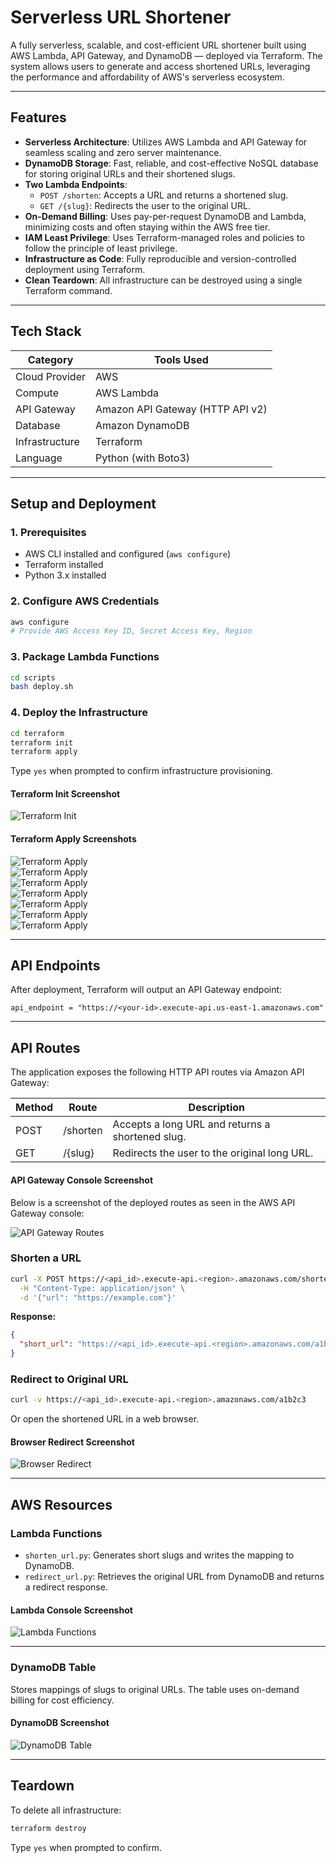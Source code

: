 # Serverless URL Shortener

A fully serverless, scalable, and cost-efficient URL shortener built using AWS Lambda, API Gateway, and DynamoDB — deployed via Terraform. The system allows users to generate and access shortened URLs, leveraging the performance and affordability of AWS's serverless ecosystem.

---

## Features

- **Serverless Architecture**: Utilizes AWS Lambda and API Gateway for seamless scaling and zero server maintenance.
- **DynamoDB Storage**: Fast, reliable, and cost-effective NoSQL database for storing original URLs and their shortened slugs.
- **Two Lambda Endpoints**:
  - `POST /shorten`: Accepts a URL and returns a shortened slug.
  - `GET /{slug}`: Redirects the user to the original URL.
- **On-Demand Billing**: Uses pay-per-request DynamoDB and Lambda, minimizing costs and often staying within the AWS free tier.
- **IAM Least Privilege**: Uses Terraform-managed roles and policies to follow the principle of least privilege.
- **Infrastructure as Code**: Fully reproducible and version-controlled deployment using Terraform.
- **Clean Teardown**: All infrastructure can be destroyed using a single Terraform command.

---

## Tech Stack

| Category       | Tools Used                      |
|----------------|----------------------------------|
| Cloud Provider | AWS                              |
| Compute        | AWS Lambda                       |
| API Gateway    | Amazon API Gateway (HTTP API v2) |
| Database       | Amazon DynamoDB                  |
| Infrastructure | Terraform                        |
| Language       | Python (with Boto3)              |

---

## Setup and Deployment

### 1. Prerequisites

- AWS CLI installed and configured (`aws configure`)
- Terraform installed
- Python 3.x installed

### 2. Configure AWS Credentials

```bash
aws configure
# Provide AWS Access Key ID, Secret Access Key, Region
```

### 3. Package Lambda Functions

```bash
cd scripts
bash deploy.sh
```

### 4. Deploy the Infrastructure

```bash
cd terraform
terraform init
terraform apply
```

Type `yes` when prompted to confirm infrastructure provisioning.

#### Terraform Init Screenshot

![Terraform Init](screenshots/terraform-init.png)

#### Terraform Apply Screenshots

![Terraform Apply](screenshots/terraform-apply1.png)  
![Terraform Apply](screenshots/terraform-apply2.png)  
![Terraform Apply](screenshots/terraform-apply3.png)  
![Terraform Apply](screenshots/terraform-apply4.png)  
![Terraform Apply](screenshots/terraform-apply5.png)  
![Terraform Apply](screenshots/terraform-apply6.png)  
![Terraform Apply](screenshots/terraform-apply7.png)

---

## API Endpoints

After deployment, Terraform will output an API Gateway endpoint:

```
api_endpoint = "https://<your-id>.execute-api.us-east-1.amazonaws.com"
```

---

## API Routes

The application exposes the following HTTP API routes via Amazon API Gateway:

| Method | Route        | Description                         |
|--------|--------------|-------------------------------------|
| POST   | /shorten     | Accepts a long URL and returns a shortened slug. |
| GET    | /{slug}      | Redirects the user to the original long URL.     |

#### API Gateway Console Screenshot

Below is a screenshot of the deployed routes as seen in the AWS API Gateway console:

![API Gateway Routes](screenshots/api-routes.png)


### Shorten a URL

```bash
curl -X POST https://<api_id>.execute-api.<region>.amazonaws.com/shorten \
  -H "Content-Type: application/json" \
  -d '{"url": "https://example.com"}'
```

**Response:**
```json
{
  "short_url": "https://<api_id>.execute-api.<region>.amazonaws.com/a1b2c3"
}
```

### Redirect to Original URL

```bash
curl -v https://<api_id>.execute-api.<region>.amazonaws.com/a1b2c3
```

Or open the shortened URL in a web browser.

#### Browser Redirect Screenshot

![Browser Redirect](screenshots/browser-redirect.png)

---

## AWS Resources

### Lambda Functions

- `shorten_url.py`: Generates short slugs and writes the mapping to DynamoDB.
- `redirect_url.py`: Retrieves the original URL from DynamoDB and returns a redirect response.

#### Lambda Console Screenshot

![Lambda Functions](screenshots/lambda-functions.png)

---

### DynamoDB Table

Stores mappings of slugs to original URLs. The table uses on-demand billing for cost efficiency.

#### DynamoDB Screenshot

![DynamoDB Table](screenshots/dynamoDB-table.png)

---

## Teardown

To delete all infrastructure:

```bash
terraform destroy
```

Type `yes` when prompted to confirm.
